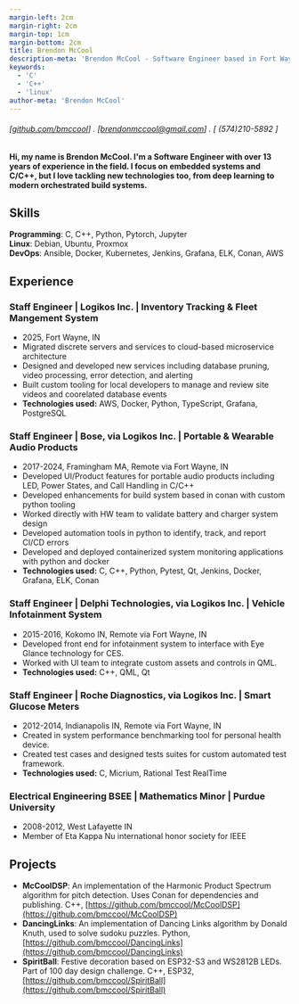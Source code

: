 ```yaml
---
margin-left: 2cm
margin-right: 2cm
margin-top: 1cm
margin-bottom: 2cm
title: Brendon McCool
description-meta: 'Brendon McCool - Software Engineer based in Fort Wayne, IN - Hire Me!'
keywords: 
  - 'C' 
  - 'C++' 
  - 'linux'
author-meta: 'Brendon McCool'
---
```

###### [[github.com/bmccool](https://github.com/bmccool)] . [brendonmccool@gmail.com] . [ (574)210-5892 ]
#### Hi, my name is Brendon McCool.  I'm a Software Engineer with over 13 years of experience in the field.  I focus on embedded systems and C/C++, but I love tackling new technologies too, from deep learning to modern orchestrated build systems.  

## Skills
**Programming**: C, C++, Python, Pytorch, Jupyter  
**Linux**: Debian, Ubuntu, Proxmox  
**DevOps**: Ansible, Docker, Kubernetes, Jenkins, Grafana, ELK, Conan, AWS  

## Experience
### Staff Engineer |  Logikos Inc. | Inventory Tracking & Fleet Mangement System
- 2025, Fort Wayne, IN  
- Migrated discrete servers and services to cloud-based microservice architecture  
- Designed and developed new services including database pruning, video processing, error detection, and alerting  
- Built custom tooling for local developers to manage and review site videos and coorelated database events  
- **Technologies used:** AWS, Docker, Python, TypeScript, Grafana, PostgreSQL  

### Staff Engineer | Bose, via Logikos Inc. | Portable & Wearable Audio Products
- 2017-2024, Framingham MA, Remote via Fort Wayne, IN  
- Developed UI/Product features for portable audio products including LED, Power States, and Call Handling in C/C++  
- Developed enhancements for build system based in conan with custom python tooling  
- Worked directly with HW team to validate battery and charger system design  
- Developed automation tools in python to identify, track, and report CI/CD errors  
- Developed and deployed containerized system monitoring applications with python and docker  
- **Technologies used:** C, C++, Python, Pytest, Qt, Jenkins, Docker, Grafana, ELK, Conan  

### Staff Engineer |  Delphi Technologies, via Logikos Inc. | Vehicle Infotainment System
- 2015-2016, Kokomo IN, Remote via Fort Wayne, IN  
- Developed front end for infotainment system to interface with Eye Glance technology for CES.  
- Worked with UI team to integrate custom assets and controls in QML.  
- **Technologies used:** C++, QML, Qt  

### Staff Engineer | Roche Diagnostics, via Logikos Inc. | Smart Glucose Meters
- 2012-2014, Indianapolis IN, Remote via Fort Wayne, IN  
- Created in system performance benchmarking tool for personal health device.  
- Created test cases and designed tests suites for custom automated test framework.  
- **Technologies used:** C, Micrium, Rational Test RealTime  

### Electrical Engineering BSEE | Mathematics Minor | Purdue University
- 2008-2012, West Lafayette IN
- Member of Eta Kappa Nu international honor society for IEEE  

## Projects
- **McCoolDSP**: An implementation of the Harmonic Product Spectrum algorithm for pitch detection.  Uses Conan for dependencies and publishing. C++, [https://github.com/bmccool/McCoolDSP](https://github.com/bmccool/McCoolDSP)
- **DancingLinks**: An implementation of Dancing Links algorithm by Donald Knuth, used to solve sudoku puzzles.  Python, [https://github.com/bmccool/DancingLinks](https://github.com/bmccool/DancingLinks)
- **SpiritBall**: Festive decoration based on ESP32-S3 and WS2812B LEDs.  Part of 100 day design challenge.  C++, ESP32, [https://github.com/bmccool/SpiritBall](https://github.com/bmccool/SpiritBall)
